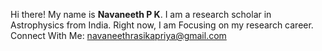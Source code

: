 Hi there! My name is <b>Navaneeth P K</b>. I am a research scholar in Astrophysics from India. Right now, I am Focusing on my research career. Connect With Me: navaneethrasikapriya@gmail.com
